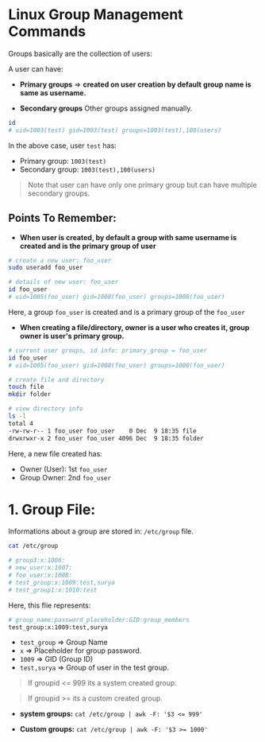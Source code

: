 # Linux Group Management Commands

Groups basically are the collection of users:

A user can have:

- **Primary groups** => **created on user creation by default** **group name is same as username.**

- **Secondary groups** Other groups assigned manually.

```bash
id
# uid=1003(test) gid=1003(test) groups=1003(test),100(users)
```

In the above case, user `test` has:
- Primary group: ``1003(test)``
- Secondary group: ``1003(test),100(users)``

> Note that user can have only one primary group but can have multiple secondary groups.

## Points To Remember:

- **When user is created, by default a group with same username is created and is the primary group of user**

```bash
# create a new user: foo_user
sudo useradd foo_user

# details of new user: foo_user
id foo_user 
# uid=1005(foo_user) gid=1008(foo_user) groups=1008(foo_user)
```

Here, a group ``foo_user`` is created and is a primary group of the ``foo_user``


- **When creating a file/directory, owner is a user who creates it, group owner is user's primary group.**

```bash
# current user groups, id info: primary_group = foo_user
id foo_user
# uid=1005(foo_user) gid=1008(foo_user) groups=1008(foo_user)

# create file and directory
touch file
mkdir folder

# view directory info
ls -l
total 4
-rw-rw-r-- 1 foo_user foo_user    0 Dec  9 18:35 file
drwxrwxr-x 2 foo_user foo_user 4096 Dec  9 18:35 folder
```

Here, a new file created has:
- Owner (User): 1st ``foo_user``
- Group Owner: 2nd ``foo_user``


# 1. Group File:

Informations about a group are stored in: ```/etc/group``` file.

```bash
cat /etc/group

# group3:x:1006:
# new_user:x:1007:
# foo_user:x:1008:
# test_group:x:1009:test,surya
# test_group1:x:1010:test
```

Here, this flie represents:

```bash
# group_name:password_placeholder:GID:group_members
test_group:x:1009:test,surya
```

- ``test_group`` => Group Name
- ``x`` => Placeholder for group password. 
- ``1009`` => GID (Group ID)
- ``test,surya`` => Group of user in the test group.

> If groupid <= 999 its a system created group.

> If groupid >= its a custom created group.

- **system groups:** ``cat /etc/group | awk -F: '$3 <= 999'``

- **Custom groups:** ``cat /etc/group | awk -F: '$3 >= 1000'``

